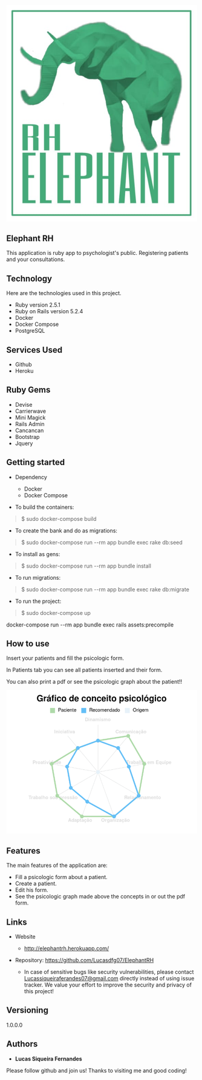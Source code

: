 
![Logo of the project](https://github.com/Lucasdfg07/ElephantRH/blob/master/app/assets/images/logo.png)


## Elephant RH 
This application is ruby app to psychologist's public. Registering patients and your consultations.


## Technology 

Here are the technologies used in this project.

* Ruby version  2.5.1
* Ruby on Rails version 5.2.4
* Docker 
* Docker Compose
* PostgreSQL

## Services Used

* Github
* Heroku

## Ruby Gems

* Devise
* Carrierwave
* Mini Magick
* Rails Admin
* Cancancan
* Bootstrap
* Jquery


## Getting started

* Dependency
  - Docker
  - Docker Compose

* To build the containers:
>    $ sudo docker-compose build

* To create the bank and do as migrations:
>    $ sudo docker-compose run --rm app bundle exec rake db:seed

* To install as gens:
>    $ sudo docker-compose run --rm app bundle install

* To run migrations:
>    $ sudo docker-compose run --rm app bundle exec rake db:migrate

* To run the project:
>    $ sudo docker-compose up

docker-compose run --rm app bundle exec rails assets:precompile


## How to use

Insert your patients and fill the psicologic form.

In Patients tab you can see all patients inserted and their form.

You can also print a pdf or see the psicologic graph about the patient!!


![Graph](https://github.com/Lucasdfg07/ElephantRH/blob/master/public/radar_graph.png)


## Features

The main features of the application are:
 - Fill a psicologic form about a patient.
 - Create a patient.
 - Edit his form.
 - See the psicologic graph made above the concepts in or out the pdf form.


## Links
  - Website
    - http://elephantrh.herokuapp.com/
    
    
  - Repository: https://github.com/Lucasdfg07/ElephantRH
    - In case of sensitive bugs like security vulnerabilities, please contact
      Lucassiqueiraferandes07@gmail.com directly instead of using issue tracker. We value your effort
      to improve the security and privacy of this project!

  ## Versioning

  1.0.0.0


  ## Authors

  * **Lucas Siqueira Fernandes** 

  Please follow github and join us!
  Thanks to visiting me and good coding!
